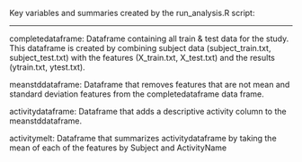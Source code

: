 Key variables and summaries created by the run_analysis.R script:

-------------------------------------------------------------------------------------------------------------------

completedataframe: Dataframe containing all train & test data for the study. This dataframe is created by combining subject data (subject_train.txt, subject_test.txt) with the features (X_train.txt, X_test.txt) and the results (ytrain.txt, ytest.txt).  

meanstddataframe: Dataframe that removes features that are not mean and standard deviation features from the completedataframe data frame.

activitydataframe: Dataframe that adds a descriptive activity column to the meanstddataframe.

activitymelt: Dataframe that summarizes activitydataframe by taking the mean of each of the features by Subject and ActivityName



